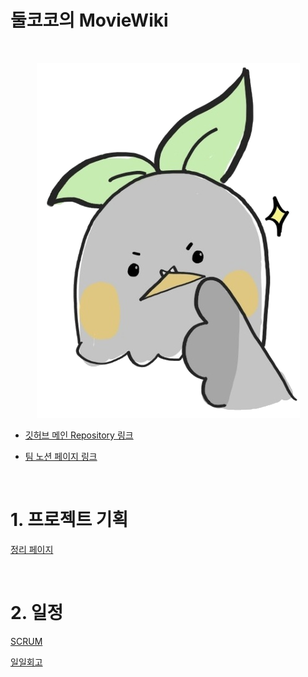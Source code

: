# 둘코코의 MovieWiki

<br>

<p align="center">
<img src="https://raw.githubusercontent.com/JaeKP/image_repo/main/img/%EB%91%98%EC%BD%94%EC%BD%94!!.png">
</p>

- [깃허브 메인 Repository 링크](https://github.com/JaeKP/MovieWiki)

- [팀 노션 페이지 링크](https://www.notion.so/d71f0e701e314d7abfcf72ede38fe8b6)

<br>

# 1. 프로젝트 기획

[정리 페이지](https://www.notion.so/Project-65922167b74447a49f2d13dcb46b7352)

<br>

# 2. 일정

[SCRUM](https://www.notion.so/SCRUM-c212c12bdf8b4a48a36a73b89e17e765)

[일일회고](https://www.notion.so/Blog-32195c57b1e24a62838c46852275202a)

<br>

